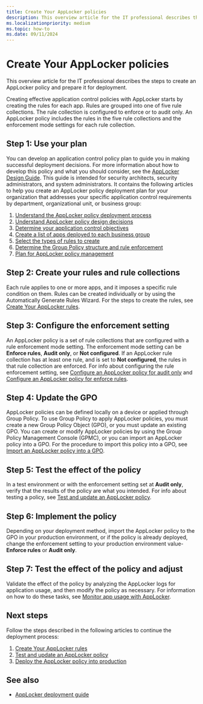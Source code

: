 ```yaml
---
title: Create Your AppLocker policies
description: This overview article for the IT professional describes the steps to create an AppLocker policy and prepare it for deployment.
ms.localizationpriority: medium
ms.topic: how-to
ms.date: 09/11/2024
---
```


# Create Your AppLocker policies

This overview article for the IT professional describes the steps to create an AppLocker policy and prepare it for deployment.

Creating effective application control policies with AppLocker starts by creating the rules for each app. Rules are grouped into one of five rule collections. The rule collection is configured to enforce or to audit only. An AppLocker policy includes the rules in the five rule collections and the enforcement mode settings for each rule collection.

## Step 1: Use your plan

You can develop an application control policy plan to guide you in making successful deployment decisions. For more information about how to develop this policy and what you should consider, see the [AppLocker Design Guide](applocker-policies-design-guide.md). This guide is intended for security architects, security administrators, and system administrators. It contains the following articles to help you create an AppLocker policy deployment plan for your organization that addresses your specific application control requirements by department, organizational unit, or business group:

1. [Understand the AppLocker policy deployment process](understand-the-applocker-policy-deployment-process.md)
2. [Understand AppLocker policy design decisions](understand-applocker-policy-design-decisions.md)
3. [Determine your application control objectives](../appcontrol-and-applocker-overview.md)
4. [Create a list of apps deployed to each business group](create-list-of-applications-deployed-to-each-business-group.md)
5. [Select the types of rules to create](select-types-of-rules-to-create.md)
6. [Determine the Group Policy structure and rule enforcement](determine-group-policy-structure-and-rule-enforcement.md)
7. [Plan for AppLocker policy management](plan-for-applocker-policy-management.md)

## Step 2: Create your rules and rule collections

Each rule applies to one or more apps, and it imposes a specific rule condition on them. Rules can be created individually or by using the Automatically Generate Rules Wizard. For the steps to create the rules, see [Create Your AppLocker rules](create-your-applocker-rules.md).

## Step 3: Configure the enforcement setting

An AppLocker policy is a set of rule collections that are configured with a rule enforcement mode setting. The enforcement mode setting can be **Enforce rules**, **Audit only**, or **Not configured**. If an AppLocker rule collection has at least one rule, and is set to **Not configured**, the rules in that rule collection are enforced. For info about configuring the rule enforcement setting, see [Configure an AppLocker policy for audit only](configure-an-applocker-policy-for-audit-only.md) and [Configure an AppLocker policy for enforce rules](configure-an-applocker-policy-for-enforce-rules.md).

## Step 4: Update the GPO

AppLocker policies can be defined locally on a device or applied through Group Policy. To use Group Policy to apply AppLocker policies, you must create a new Group Policy Object (GPO), or you must update an existing GPO. You can create or modify AppLocker policies by using the Group Policy Management Console (GPMC), or you can import an AppLocker policy into a GPO. For the procedure to import this policy into a GPO, see [Import an AppLocker policy into a GPO](import-an-applocker-policy-into-a-gpo.md).

## Step 5: Test the effect of the policy

In a test environment or with the enforcement setting set at **Audit only**, verify that the results of the policy are what you intended. For info about testing a policy, see [Test and update an AppLocker policy](test-and-update-an-applocker-policy.md).

## Step 6: Implement the policy

Depending on your deployment method, import the AppLocker policy to the GPO in your production environment, or if the policy is already deployed, change the enforcement setting to your production environment value-**Enforce rules** or **Audit only**.

## Step 7: Test the effect of the policy and adjust

Validate the effect of the policy by analyzing the AppLocker logs for application usage, and then modify the policy as necessary. For information on how to do these tasks, see [Monitor app usage with AppLocker](monitor-application-usage-with-applocker.md).

## Next steps

Follow the steps described in the following articles to continue the deployment process:

1. [Create Your AppLocker rules](create-your-applocker-rules.md)
2. [Test and update an AppLocker policy](test-and-update-an-applocker-policy.md)
3. [Deploy the AppLocker policy into production](deploy-the-applocker-policy-into-production.md)

## See also

- [AppLocker deployment guide](applocker-policies-deployment-guide.md)
